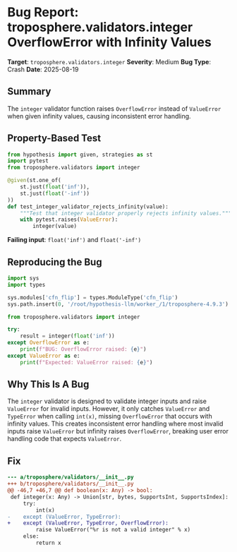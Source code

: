# Bug Report: troposphere.validators.integer OverflowError with Infinity Values

**Target**: `troposphere.validators.integer`
**Severity**: Medium
**Bug Type**: Crash
**Date**: 2025-08-19

## Summary

The `integer` validator function raises `OverflowError` instead of `ValueError` when given infinity values, causing inconsistent error handling.

## Property-Based Test

```python
from hypothesis import given, strategies as st
import pytest
from troposphere.validators import integer

@given(st.one_of(
    st.just(float('inf')),
    st.just(float('-inf'))
))
def test_integer_validator_rejects_infinity(value):
    """Test that integer validator properly rejects infinity values."""
    with pytest.raises(ValueError):
        integer(value)
```

**Failing input**: `float('inf')` and `float('-inf')`

## Reproducing the Bug

```python
import sys
import types

sys.modules['cfn_flip'] = types.ModuleType('cfn_flip')
sys.path.insert(0, '/root/hypothesis-llm/worker_/1/troposphere-4.9.3')

from troposphere.validators import integer

try:
    result = integer(float('inf'))
except OverflowError as e:
    print(f"BUG: OverflowError raised: {e}")
except ValueError as e:
    print(f"Expected: ValueError raised: {e}")
```

## Why This Is A Bug

The `integer` validator is designed to validate integer inputs and raise `ValueError` for invalid inputs. However, it only catches `ValueError` and `TypeError` when calling `int(x)`, missing `OverflowError` that occurs with infinity values. This creates inconsistent error handling where most invalid inputs raise `ValueError` but infinity raises `OverflowError`, breaking user error handling code that expects `ValueError`.

## Fix

```diff
--- a/troposphere/validators/__init__.py
+++ b/troposphere/validators/__init__.py
@@ -46,7 +46,7 @@ def boolean(x: Any) -> bool:
 def integer(x: Any) -> Union[str, bytes, SupportsInt, SupportsIndex]:
     try:
         int(x)
-    except (ValueError, TypeError):
+    except (ValueError, TypeError, OverflowError):
         raise ValueError("%r is not a valid integer" % x)
     else:
         return x
```